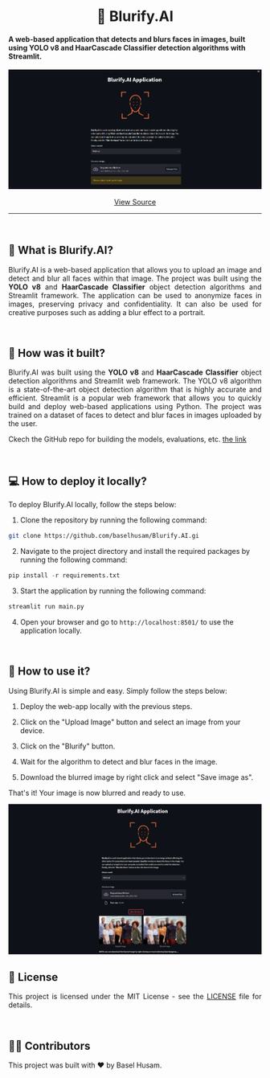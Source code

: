 
<h1 align="center">👤 Blurify.AI</h1>

#### A web-based application that detects and blurs faces in images, built using **YOLO v8** and **HaarCascade Classifier** detection algorithms with Streamlit.

![Blurify.AI web-based application UI](https://github.com/baselhusam/Blurify.AI/blob/main/imgs/web-app_UI.png)
<p align="center">
  <a href="https://github.com/baselhusam/Blurify.AI">View Source</a>
</p>

---

<br>

<h2 align="left">🤔 What is Blurify.AI?</h2>
<p align="justify">Blurify.AI is a web-based application that allows you to upload an image and detect and blur all faces within that image. 
The project was built using the <b>YOLO v8</b> and <b>HaarCascade Classifier</b> object detection algorithms and Streamlit framework. 
The application can be used to anonymize faces in images, preserving privacy and confidentiality. It can also be used for 
creative purposes such as adding a blur effect to a portrait.</p>

<br>

<h2 align="left">🔨 How was it built?</h2>
<p align="justify">Blurify.AI was built using the <b>YOLO v8</b> and <b>HaarCascade Classifier</b> object detection algorithms and 
Streamlit web framework. The YOLO v8 algorithm is a state-of-the-art object detection algorithm that is highly 
accurate and efficient. Streamlit is a popular web framework that allows you to quickly build and deploy 
web-based applications using Python. The project was trained on a dataset of faces to detect and blur 
faces in images uploaded by the user. </p>

Ckech the GitHub repo for building the models, evaluations, etc. [the link](https://github.com/baselhusam/Face-Blurring) 

<br>

<h2 align="left">💻 How to deploy it locally?</h2>
<p align="justify">To deploy Blurify.AI locally, follow the steps below:</p>

1. Clone the repository by running the following command:
```bash
git clone https://github.com/baselhusam/Blurify.AI.gi
```

2. Navigate to the project directory and install the required packages by running the following command:
``` python
pip install -r requirements.txt
```

3. Start the application by running the following command:
```python
streamlit run main.py
```

4. Open your browser and go to `http://localhost:8501/` to use the application locally.

<br>

<h2 align="left">🚀 How to use it?</h2>

<p align="justify">Using Blurify.AI is simple and easy. Simply follow the steps below:</p>

1. Deploy the web-app locally with the previous steps.

2. Click on the "Upload Image" button and select an image from your device.

3. Click on the "Blurify" button.

4. Wait for the algorithm to detect and blur faces in the image.

5. Download the blurred image by right click and select "Save image as".

<p align="justify">That's it! Your image is now blurred and ready to use.</p>

![Blurify.AI Example of Use](https://github.com/baselhusam/Blurify.AI/blob/main/imgs/web-app_ex1.png)
<br>

<h2 align="left">📝 License</h2>
<p align="justify">This project is licensed under the MIT License - see the 
<a href="https://github.com/baselhusam/Blurify.AI/blob/main/LICENSE">LICENSE</a> 
file for details.</p>

<br>

<h2 align="left">👨‍💻 Contributors</h2>
<p align="justify">This project was built with ❤️ by Basel Husam.</p>


